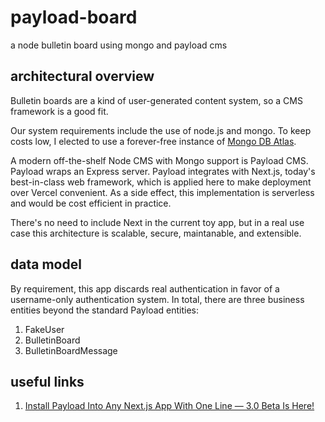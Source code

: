 # payload-board

a node bulletin board using mongo and payload cms

## architectural overview

Bulletin boards are a kind of user-generated content system, so a CMS framework is a good fit.

Our system requirements include the use of node.js and mongo. To keep costs low, I elected to use a forever-free instance of [Mongo DB Atlas](https://www.mongodb.com/products/platform/atlas-database).

A modern off-the-shelf Node CMS with Mongo support is Payload CMS. Payload wraps an Express server. Payload integrates with Next.js, today's best-in-class web framework, which is applied here to make deployment over Vercel convenient. As a side effect, this implementation is serverless and would be cost efficient in practice.

There's no need to include Next in the current toy app, but in a real use case this architecture is scalable, secure, maintanable, and extensible.

## data model

By requirement, this app discards real authentication in favor of a username-only authentication system. In total, there are three business entities beyond the standard Payload entities:

1. FakeUser
2. BulletinBoard
3. BulletinBoardMessage

## useful links

1. [Install Payload Into Any Next.js App With One Line — 3.0 Beta Is Here!](https://www.youtube.com/watch?v=CZ7a-dx3Glw)

